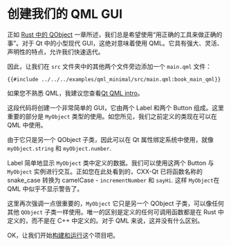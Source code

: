 <!--
SPDX-FileCopyrightText: 2022 Klarälvdalens Datakonsult AB, a KDAB Group company <info@kdab.com>
SPDX-FileContributor: Leon Matthes <leon.matthes@kdab.com>

SPDX-License-Identifier: MIT OR Apache-2.0
-->

# 创建我们的 QML GUI

正如 [Rust 中的 QObject](./1-qobjects-in-rust.md) 一章所述，我们总是希望使用“用正确的工具来做正确的事”。对于 Qt 中的小型现代 GUI，这绝对意味着使用 QML。它具有强大、灵活、声明性的特点，允许我们快速迭代。

因此，让我们在 `src` 文件夹中的其他两个文件旁边添加一个 `main.qml` 文件：

```qml,ignore
{{#include ../../../examples/qml_minimal/src/main.qml:book_main_qml}}
```

如果您不熟悉 QML，我建议您查看[Qt QML intro](https://doc.qt.io/qt-5/qmlapplications.html)。

这段代码将创建一个非常简单的 GUI，它由两个 Label 和两个 Button 组成。这里重要的部分是 `MyObject` 类型的使用。如您所见，我们之前定义的类现在可以在 QML 中使用。

由于它只是另一个 QObject 子类，因此可以在 Qt 属性绑定系统中使用，就像 `myObject.string` 和 `myObject.number`.

Label 简单地显示 `MyObject` 类中定义的数据。我们可以使用这两个 Button 与 `MyObject` 实例进行交互。正如您在此处看到的，CXX-Qt 已将函数名称的 snake_case 转换为 camelCase - `incrementNumber` 和 `sayHi`. 这样 `MyObject`在 QML 中似乎不显示警告了。

这里再次强调一点很重要的，`MyObject` 它只是另一个 QObject 子类，可以像任何其他 `QObject` 子类一样使用。唯一的区别是定义的任何可调用函数都是在 Rust 中定义的，而不是在 C++ 中定义的。对于 QML 来说，这并没有什么区别。

OK，让我们开始[构建和运行](./5-cmake-integration.md)这个项目吧。
